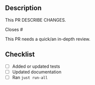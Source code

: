 ## Description

This PR DESCRIBE CHANGES.

Closes #

<!-- Select quick/in-depth as necessary -->
This PR needs a quick/an in-depth review.

## Checklist

- [ ] Added or updated tests
- [ ] Updated documentation
- [ ] Ran `just run-all`
